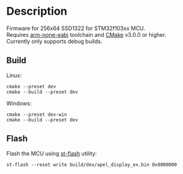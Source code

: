 # Description
Firmware for 256x64 SSD1322 for STM32f103xx MCU. <br/>
Requires [arm-none-eabi](https://developer.arm.com/downloads/-/gnu-rm) toolchain and [CMake](https://cmake.org/) v3.0.0 or higher. <br/>
Currently only supports debug builds.

## Build
Linux:
```
cmake --preset dev
cmake --build --preset dev
```

Windows:
```
cmake --preset dev-win
cmake --build --preset dev
```

## Flash
Flash the MCU using [st-flash](https://github.com/stlink-org/stlink) utility:
```
st-flash --reset write build/dev/apel_display_ex.bin 0x8000000
```